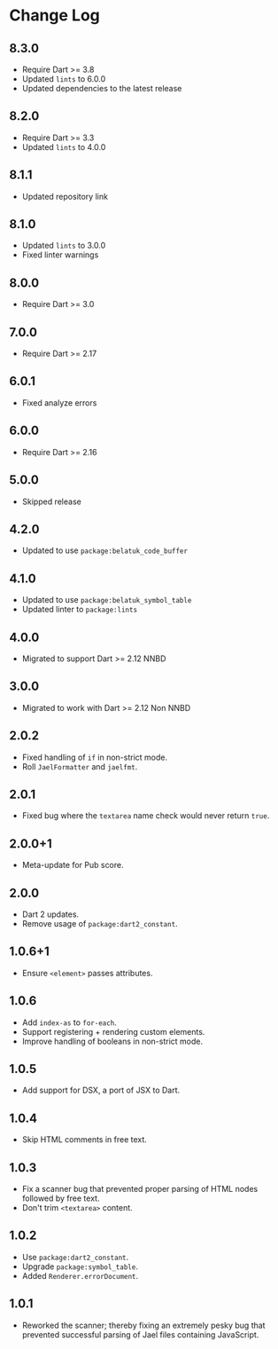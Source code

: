 # Change Log

## 8.3.0

* Require Dart >= 3.8
* Updated `lints` to 6.0.0
* Updated dependencies to the latest release

## 8.2.0

* Require Dart >= 3.3
* Updated `lints` to 4.0.0

## 8.1.1

* Updated repository link

## 8.1.0

* Updated `lints` to 3.0.0
* Fixed linter warnings

## 8.0.0

* Require Dart >= 3.0

## 7.0.0

* Require Dart >= 2.17

## 6.0.1

* Fixed analyze errors

## 6.0.0

* Require Dart >= 2.16

## 5.0.0

* Skipped release

## 4.2.0

* Updated to use `package:belatuk_code_buffer`

## 4.1.0

* Updated to use `package:belatuk_symbol_table`
* Updated linter to `package:lints`

## 4.0.0

* Migrated to support Dart >= 2.12 NNBD

## 3.0.0

* Migrated to work with Dart >= 2.12 Non NNBD

## 2.0.2

* Fixed handling of `if` in non-strict mode.
* Roll `JaelFormatter` and `jaelfmt`.

## 2.0.1

* Fixed bug where the `textarea` name check would never return `true`.

## 2.0.0+1

* Meta-update for Pub score.

## 2.0.0

* Dart 2 updates.
* Remove usage of `package:dart2_constant`.

## 1.0.6+1

* Ensure `<element>` passes attributes.

## 1.0.6

* Add `index-as` to `for-each`.
* Support registering + rendering custom elements.
* Improve handling of booleans in non-strict mode.

## 1.0.5

* Add support for DSX, a port of JSX to Dart.

## 1.0.4

* Skip HTML comments in free text.

## 1.0.3

* Fix a scanner bug that prevented proper parsing of HTML nodes
followed by free text.
* Don't trim `<textarea>` content.

## 1.0.2

* Use `package:dart2_constant`.
* Upgrade `package:symbol_table`.
* Added `Renderer.errorDocument`.

## 1.0.1

* Reworked the scanner; thereby fixing an extremely pesky bug
that prevented successful parsing of Jael files containing
JavaScript.
